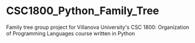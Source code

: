 # CSC1800_Python_Family_Tree
Family tree group project for Villanova University's CSC 1800: Organization of Programming Languages course written in Python
